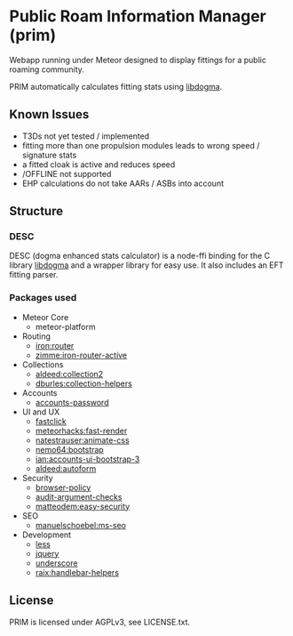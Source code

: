 # Public Roam Information Manager (prim)

Webapp running under Meteor designed to display fittings for a public roaming community.

PRIM automatically calculates fitting stats using [libdogma](https://github.com/osmium-org/libdogma).

## Known Issues
* T3Ds not yet tested / implemented
* fitting more than one propulsion modules leads to wrong speed / signature stats
* a fitted cloak is active and reduces speed
* /OFFLINE not supported
* EHP calculations do not take AARs / ASBs into account

## Structure

### DESC
DESC (dogma enhanced stats calculator) is a node-ffi binding for the C library [libdogma](https://github.com/osmium-org/libdogma) and a wrapper library for easy use.
It also includes an EFT fitting parser.

### Packages used

* Meteor Core
  * meteor-platform
* Routing
  * [iron:router](https://github.com/EventedMind/iron-router)
  * [zimme:iron-router-active](https://github.com/zimme/meteor-iron-router-active)
* Collections
  * [aldeed:collection2](https://github.com/aldeed/meteor-collection2)
  * [dburles:collection-helpers](https://github.com/dburles/meteor-collection-helpers)
* Accounts
  * [accounts-password](https://github.com/meteor/meteor/tree/devel/packages/accounts-password)
* UI and UX
  * [fastclick](https://github.com/meteor/meteor/tree/devel/packages/fastclick)
  * [meteorhacks:fast-render](https://github.com/meteorhacks/fast-render)
  * [natestrauser:animate-css](https://github.com/nate-strauser/meteor-animate-css/)
  * [nemo64:bootstrap](https://github.com/Nemo64/meteor-bootstrap/)
  * [ian:accounts-ui-bootstrap-3](https://github.com/ianmartorell/meteor-accounts-ui-bootstrap-3/)
  * [aldeed:autoform](https://github.com/aldeed/meteor-autoform)
* Security
  * [browser-policy](https://github.com/meteor/meteor/tree/devel/packages/browser-policy)
  * [audit-argument-checks](https://github.com/meteor/meteor/tree/devel/packages/audit-argument-checks)
  * [matteodem:easy-security](https://github.com/matteodem/meteor-easy-security)
* SEO
  * [manuelschoebel:ms-seo](https://github.com/DerMambo/ms-seo)
* Development
  * [less](https://github.com/meteor/meteor/tree/devel/packages/less)
  * [jquery](https://github.com/meteor/meteor/tree/devel/packages/jquery)
  * [underscore](https://github.com/meteor/meteor/tree/devel/packages/underscore)
  * [raix:handlebar-helpers](https://github.com/raix/Meteor-handlebar-helpers)

## License

PRIM is licensed under AGPLv3, see LICENSE.txt.